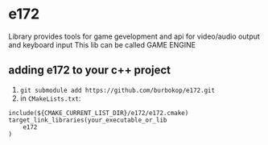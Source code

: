 # e172
Library provides tools for game gevelopment and api for video/audio output and keyboard input
This lib can be called GAME ENGINE


## adding e172 to your c++ project

1. `git submodule add https://github.com/burbokop/e172.git`</br>
2. in `CMakeLists.txt`: 

```
include(${CMAKE_CURRENT_LIST_DIR}/e172/e172.cmake)
target_link_libraries(your_executable_or_lib
    e172
)

```
